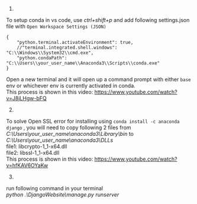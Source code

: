 1.
To setup conda in vs code, use *ctrl+shift+p* and add following settings.json file with `Open Workspace Settings (JSON)` 

```
{
    "python.terminal.activateEnvironment": true,
    //"terminal.integrated.shell.windows": "C:\\Windows\\System32\\cmd.exe",
    "python.condaPath": "C:\\Users\\your_user_name\\Anaconda3\\Scripts\\conda.exe"
}
```

Open a new terminal and it will open up a command prompt with either `base` env or whichever env is currently activated in conda. <br/>
This process is shown in this video: https://www.youtube.com/watch?v=J8jLHgw-bFQ
<br/>

2.
To solve Open SSL  error for installing using `conda install -c anaconda django` , you will need to copy following 2 files from *C:\Users\your_user_name\anaconda3\Library\bin* to *C:\Users\your_user_name\anaconda3\DLLs* <br/>
file1: libcrypto-1_1-x64.dll <br/>
file2: libssl-1_1-x64.dll <br/>
This process is shown in this video: https://www.youtube.com/watch?v=hfKAV6OYaKw

3.

run following command in your terminal <br/>
*python .\DjangoWebsite\manage.py runserver*

